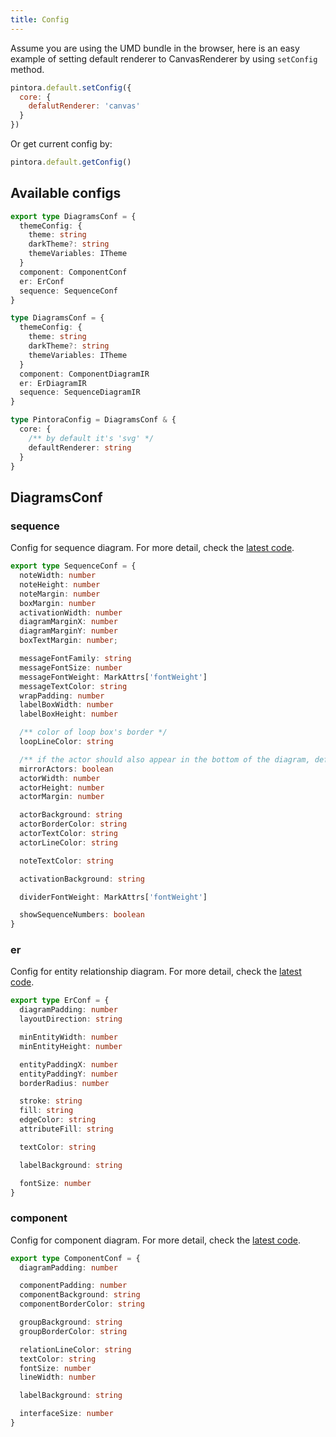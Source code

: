 ```yaml
---
title: Config
---
```


Assume you are using the UMD bundle in the browser, here is an easy example of setting default renderer to CanvasRenderer by using `setConfig` method.

```js
pintora.default.setConfig({
  core: {
    defalutRenderer: 'canvas'
  }
})
```

Or get current config by:

```ts
pintora.default.getConfig()
```

## Available configs

```ts
export type DiagramsConf = {
  themeConfig: {
    theme: string
    darkTheme?: string
    themeVariables: ITheme
  }
  component: ComponentConf
  er: ErConf
  sequence: SequenceConf
}

type DiagramsConf = {
  themeConfig: {
    theme: string
    darkTheme?: string
    themeVariables: ITheme
  }
  component: ComponentDiagramIR
  er: ErDiagramIR
  sequence: SequenceDiagramIR
}

type PintoraConfig = DiagramsConf & {
  core: {
    /** by default it's 'svg' */
    defaultRenderer: string
  }
}
```

## DiagramsConf

### sequence

Config for sequence diagram. For more detail, check the [latest code](https://github.com/hikerpig/pintora/blob/master/packages/pintora-diagrams/src/sequence/config.ts).

```ts
export type SequenceConf = {
  noteWidth: number
  noteHeight: number
  noteMargin: number
  boxMargin: number
  activationWidth: number
  diagramMarginX: number
  diagramMarginY: number
  boxTextMargin: number;

  messageFontFamily: string
  messageFontSize: number
  messageFontWeight: MarkAttrs['fontWeight']
  messageTextColor: string
  wrapPadding: number
  labelBoxWidth: number
  labelBoxHeight: number

  /** color of loop box's border */
  loopLineColor: string

  /** if the actor should also appear in the bottom of the diagram, default is true */
  mirrorActors: boolean
  actorWidth: number
  actorHeight: number
  actorMargin: number

  actorBackground: string
  actorBorderColor: string
  actorTextColor: string
  actorLineColor: string

  noteTextColor: string

  activationBackground: string

  dividerFontWeight: MarkAttrs['fontWeight']

  showSequenceNumbers: boolean
}
```

### er

Config for entity relationship diagram. For more detail, check the [latest code](https://github.com/hikerpig/pintora/blob/master/packages/pintora-diagrams/src/er/config.ts).

```ts
export type ErConf = {
  diagramPadding: number
  layoutDirection: string

  minEntityWidth: number
  minEntityHeight: number

  entityPaddingX: number
  entityPaddingY: number
  borderRadius: number

  stroke: string
  fill: string
  edgeColor: string
  attributeFill: string

  textColor: string

  labelBackground: string

  fontSize: number
}
```

### component

Config for component diagram. For more detail, check the [latest code](https://github.com/hikerpig/pintora/blob/master/packages/pintora-diagrams/src/component/config.ts).

```ts
export type ComponentConf = {
  diagramPadding: number

  componentPadding: number
  componentBackground: string
  componentBorderColor: string

  groupBackground: string
  groupBorderColor: string

  relationLineColor: string
  textColor: string
  fontSize: number
  lineWidth: number

  labelBackground: string

  interfaceSize: number
}
```
